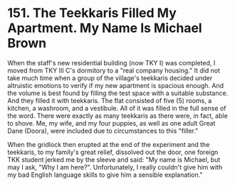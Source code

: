


    
# 151. The Teekkaris Filled My Apartment. My Name Is Michael Brown

When the staff's new residential building (now TKY I) was completed, I moved from TKY III C's dormitory to a "real company housing." It did not take much time when a group of the village's teekkaris decided under altruistic emotions to verify if my new apartment is spacious enough. And the volume is best found by filling the test space with a suitable substance. And they filled it with teekkaris. The flat consisted of five (5) rooms, a kitchen, a washroom, and a vestibule. All of it was filled in the full sense of the word. There were exactly as many teekkaris as there were, in fact, able to shove. Me, my wife, and my four puppies, as well as one adult Great Dane (Doora), were included due to circumstances to this "filler."

When the gridlock then erupted at the end of the experiment and the teekkaris, to my family's great relief, dissolved out the door, one foreign TKK student jerked me by the sleeve and said: "My name is Michael, but may I ask, "Why I am here?". Unfortunately, I really couldn't give him with my bad English language skills to give him a sensible explanation."
